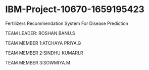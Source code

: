 # IBM-Project-10670-1659195423
Fertilizers Recommendation System For Disease Prediction

TEAM LEADER: ROSHAN BANU.S

TEAM MEMBER 1:ATCHAYA PRIYA.G

TEAM MEMBER 2:SINDHU KUMARI.R

TEAM MEMBER 3:SOWMIYA.M

